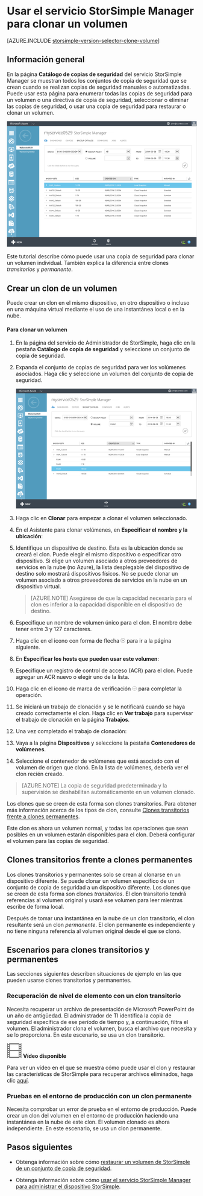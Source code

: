 <properties
   pageTitle="Clonación del volumen de StorSimple | Microsoft Azure"
   description="Describe los diferentes tipos de clon y cuándo usarlos, y explica cómo se puede usar un conjunto de copia de seguridad para clonar un volumen individual."
   services="storsimple"
   documentationCenter="NA"
   authors="alkohli"
   manager="carmonm"
   editor="" />
<tags 
   ms.service="storsimple"
   ms.devlang="NA"
   ms.topic="article"
   ms.tgt_pltfrm="NA"
   ms.workload="TBD"
   ms.date="08/17/2016"
   ms.author="alkohli" />

# Usar el servicio StorSimple Manager para clonar un volumen

[AZURE.INCLUDE [storsimple-version-selector-clone-volume](../../includes/storsimple-version-selector-clone-volume.md)]

## Información general

En la página **Catálogo de copias de seguridad** del servicio StorSimple Manager se muestran todos los conjuntos de copia de seguridad que se crean cuando se realizan copias de seguridad manuales o automatizadas. Puede usar esta página para enumerar todas las copias de seguridad para un volumen o una directiva de copia de seguridad, seleccionar o eliminar las copias de seguridad, o usar una copia de seguridad para restaurar o clonar un volumen.

![Página del catálogo de copias de seguridad](./media/storsimple-clone-volume/HCS_BackupCatalog.png)

Este tutorial describe cómo puede usar una copia de seguridad para clonar un volumen individual. También explica la diferencia entre clones *transitorios* y *permanente*.

## Crear un clon de un volumen

Puede crear un clon en el mismo dispositivo, en otro dispositivo o incluso en una máquina virtual mediante el uso de una instantánea local o en la nube.

#### Para clonar un volumen

1. En la página del servicio de Administrador de StorSimple, haga clic en la pestaña **Catálogo de copia de seguridad** y seleccione un conjunto de copia de seguridad.

2. Expanda el conjunto de copias de seguridad para ver los volúmenes asociados. Haga clic y seleccione un volumen del conjunto de copia de seguridad.

     ![Clonar un volumen](./media/storsimple-clone-volume/HCS_Clone.png)

3. Haga clic en **Clonar** para empezar a clonar el volumen seleccionado.

4. En el Asistente para clonar volúmenes, en **Especificar el nombre y la ubicación**:

  1. Identifique un dispositivo de destino. Esta es la ubicación donde se creará el clon. Puede elegir el mismo dispositivo o especificar otro dispositivo. Si elige un volumen asociado a otros proveedores de servicios en la nube (no Azure), la lista desplegable del dispositivo de destino solo mostrará dispositivos físicos. No se puede clonar un volumen asociado a otros proveedores de servicios en la nube en un dispositivo virtual.

        >  [AZURE.NOTE] Asegúrese de que la capacidad necesaria para el clon es inferior a la capacidad disponible en el dispositivo de destino. 
  2. Especifique un nombre de volumen único para el clon. El nombre debe tener entre 3 y 127 caracteres.
  3. Haga clic en el icono con forma de flecha ![icono de flecha](./media/storsimple-clone-volume/HCS_ArrowIcon.png) para ir a la página siguiente.

5. En **Especificar los hosts que pueden usar este volumen**:

  1. Especifique un registro de control de acceso (ACR) para el clon. Puede agregar un ACR nuevo o elegir uno de la lista.
  2. Haga clic en el icono de marca de verificación ![icono de marca de verificación](./media/storsimple-clone-volume/HCS_CheckIcon.png) para completar la operación.

6. Se iniciará un trabajo de clonación y se le notificará cuando se haya creado correctamente el clon. Haga clic en **Ver trabajo** para supervisar el trabajo de clonación en la página **Trabajos**.

7. Una vez completado el trabajo de clonación:

  1. Vaya a la página **Dispositivos** y seleccione la pestaña **Contenedores de volúmenes**.
  2. Seleccione el contenedor de volúmenes que está asociado con el volumen de origen que clonó. En la lista de volúmenes, debería ver el clon recién creado.

>[AZURE.NOTE] La copia de seguridad predeterminada y la supervisión se deshabilitan automáticamente en un volumen clonado.

Los clones que se creen de esta forma son clones transitorios. Para obtener más información acerca de los tipos de clon, consulte [Clones transitorios frente a clones permanentes](#transient-vs.-permanent-clones).

Este clon es ahora un volumen normal, y todas las operaciones que sean posibles en un volumen estarán disponibles para el clon. Deberá configurar el volumen para las copias de seguridad.

## Clones transitorios frente a clones permanentes

Los clones transitorios y permanentes solo se crean al clonarse en un dispositivo diferente. Se puede clonar un volumen específico de un conjunto de copia de seguridad a un dispositivo diferente. Los clones que se creen de esta forma son clones *transitorios*. El clon transitorio tendrá referencias al volumen original y usará ese volumen para leer mientras escribe de forma local.

Después de tomar una instantánea en la nube de un clon transitorio, el clon resultante será un clon *permanente*. El clon permanente es independiente y no tiene ninguna referencia al volumen original desde el que se clonó.

## Escenarios para clones transitorios y permanentes

Las secciones siguientes describen situaciones de ejemplo en las que pueden usarse clones transitorios y permanentes.

### Recuperación de nivel de elemento con un clon transitorio

Necesita recuperar un archivo de presentación de Microsoft PowerPoint de un año de antigüedad. El administrador de TI identifica la copia de seguridad específica de ese período de tiempo y, a continuación, filtra el volumen. El administrador clona el volumen, busca el archivo que necesita y se lo proporciona. En este escenario, se usa un clon transitorio.
 
![Vídeo disponible](./media/storsimple-clone-volume/Video_icon.png) **Vídeo disponible**

Para ver un vídeo en el que se muestra cómo puede usar el clon y restaurar las características de StorSimple para recuperar archivos eliminados, haga clic [aquí](https://azure.microsoft.com/documentation/videos/storsimple-recover-deleted-files-with-storsimple/).

### Pruebas en el entorno de producción con un clon permanente

Necesita comprobar un error de prueba en el entorno de producción. Puede crear un clon del volumen en el entorno de producción haciendo una instantánea en la nube de este clon. El volumen clonado es ahora independiente. En este escenario, se usa un clon permanente.

## Pasos siguientes
- Obtenga información sobre cómo [restaurar un volumen de StorSimple de un conjunto de copia de seguridad](storsimple-restore-from-backup-set.md).

- Obtenga información sobre cómo [usar el servicio StorSimple Manager para administrar el dispositivo StorSimple](storsimple-manager-service-administration.md).

 

<!---HONumber=AcomDC_0817_2016-->